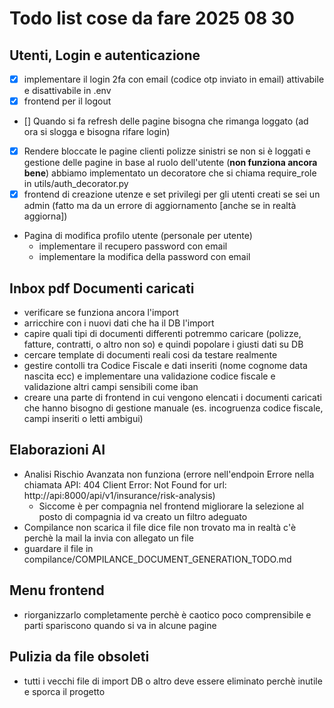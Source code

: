 # Todo list cose da fare 2025 08 30


## Utenti, Login e autenticazione
- [X] implementare il login 2fa con email (codice otp inviato in email) attivabile e disattivabile in .env
- [X] frontend per il logout
- [] Quando si fa refresh delle pagine bisogna che rimanga loggato (ad ora si slogga e bisogna rifare login)
- [X] Rendere bloccate le pagine clienti polizze sinistri se non si è loggati e gestione delle pagine in base al ruolo dell'utente (**non funziona ancora bene**) abbiamo implementato un decoratore che si chiama require_role in utils/auth_decorator.py
- [X] frontend di creazione utenze e set privilegi per gli utenti creati se sei un admin (fatto ma da un errore di aggiornamento [anche se in realtà aggiorna])
- Pagina di modifica profilo utente (personale per utente)
    - implementare il recupero password con email
    - implementare la modifica della password con email


## Inbox pdf Documenti caricati

- verificare se funziona ancora l'import
- arricchire con i nuovi dati che ha il DB l'import
- capire quali tipi di documenti differenti potremmo caricare (polizze, fatture, contratti, o altro non so) e quindi popolare i giusti dati su DB
- cercare template di documenti reali cosi da testare realmente
- gestire contolli tra Codice Fiscale e dati inseriti (nome cognome data nascita ecc) e implementare una validazione codice fiscale e validazione altri campi sensibili come iban
- creare una parte di frontend in cui vengono elencati i documenti caricati che hanno bisogno di gestione manuale (es. incogruenza codice fiscale, campi inseriti o letti ambigui)


## Elaborazioni AI

-  Analisi Rischio Avanzata non funziona (errore nell'endpoin Errore nella chiamata API: 404 Client Error: Not Found for url: http://api:8000/api/v1/insurance/risk-analysis)
    - Siccome è per compagnia nel frontend migliorare la selezione al posto di compagnia id va creato un filtro adeguato
- Compilance non scarica il file dice file non trovato ma in realtà c'è perchè la mail la invia con allegato un file
- guardare il file in compilance/COMPILANCE_DOCUMENT_GENERATION_TODO.md


## Menu frontend

- riorganizzarlo completamente perchè è caotico poco comprensibile e parti spariscono quando si va in alcune pagine



## Pulizia da file obsoleti

- tutti i vecchi file di import DB o altro deve essere eliminato perchè inutile e sporca il progetto